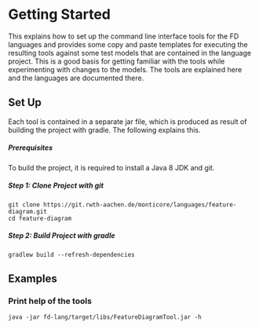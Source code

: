 <!-- (c) https://github.com/MontiCore/monticore -->

# Getting Started
This explains how to set up the command line interface tools for the FD languages
and provides some copy and paste templates for executing the resulting tools against 
some test models that are contained in the language project. This is a good basis 
for getting familiar with the tools while experimenting with changes to the models. 
The tools are explained here and the languages are documented there.

## Set Up
Each tool is contained in a separate jar file, which is produced as result
of building the project with gradle. The following explains this.

##### Prerequisites
To build the project, it is required to install a Java 8 JDK and git. 

##### Step 1: Clone Project with git

    git clone https://git.rwth-aachen.de/monticore/languages/feature-diagram.git
    cd feature-diagram

##### Step 2: Build Project with gradle

    gradlew build --refresh-dependencies

## Examples

### Print help of the tools

    java -jar fd-lang/target/libs/FeatureDiagramTool.jar -h